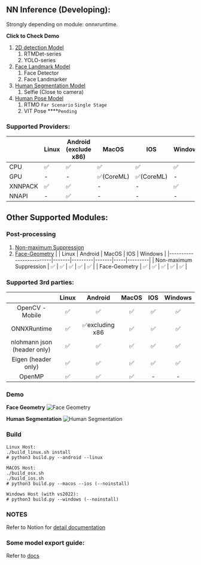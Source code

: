 

## NN Inference (Developing):

Strongly depending on module: onnxruntime.

**Click to Check Demo**

1. [2D detection Model](https://www.notion.so/Demo-2D-Detection-14a5f7c72a4a800f917feeb9b4a3f186?pvs=21)
    1. RTMDet-series
    2. YOLO-series
2. [Face Landmark Model](https://www.notion.so/Demo-Face-Landmarker-14a5f7c72a4a80258ce6c77b00f23ad7?pvs=21)
    1. Face Detector
    2. Face Landmarker
3. [Human Segmentation Model](https://www.notion.so/Demo-Human-Segmentation-14a5f7c72a4a80dc8987f7ed729ac1a4?pvs=21)
    1. Selfie (Close to camera)
4. [Human Pose Model](https://www.notion.so/Demo-Human-Pose-14b5f7c72a4a80558d72df207c76404f?pvs=21)
    1. RTMO `Far Scenario`   `Single Stage`
    2. VIT Pose ****`Pending`

### Supported Providers:
|         | Linux | Android (exclude x86) | MacOS     | IOS       | Windows |
|---------|-------|-----------------------|-----------|-----------|---------|
| CPU     | ✅     | ✅                     | ✅         | ✅         | ✅       |
| GPU     | -     | -                     | ✅(CoreML) | ✅(CoreML) | -       |
| XNNPACK | ✅     | ✅                     | -         | -         | ✅       |
| NNAPI   | -     | ✅                     | -         | -         | -       |

## Other Supported Modules:

### Post-processing

1. [Non-maximum Suppression](https://www.notion.so/Post-Processing-NMS-13b5f7c72a4a804b8751ea6bf1272c3c?pvs=21)
2. [Face-Geometry](https://www.notion.so/Post-Processing-Face-Geometry-13b5f7c72a4a809bbd5cdc7ccfea48ca?pvs=21)
|                         | Linux | Android | MacOS | IOS | Windows |
|-------------------------|-------|---------|-------|-----|---------|
| Non-maximum Suppression | ✅     | ✅       | ✅     | ✅   | ✅       |
| Face-Geometry           | ✅     | ✅       | ✅     | ✅   | ✅       |


### Supported 3rd parties:
|                             | Linux |     Android    | MacOS | IOS | Windows |
|:---------------------------:|:-----:|:--------------:|:-----:|:---:|:-------:|
|       OpenCV - Mobile       | ✅     | ✅              | ✅     | ✅   | ✅       |
|         ONNXRuntime         | ✅     | ✅excluding x86 | ✅     | ✅   | ✅       |
| nlohmann json (header only) | ✅     | ✅              | ✅     | ✅   | ✅       |
|     Eigen (header only)     | ✅     | ✅              | ✅     | ✅   | ✅       |
|            OpenMP           | ✅     | ✅              | ✅     | -   | -       |

### Demo

**Face Geometry**
![Face Geometry](https://github.com/Som5ra/AI-Engine/blob/main/media/demo/face_geometry_demo.gif)

**Human Segmentation**
![Human Segmentation](https://github.com/Som5ra/AI-Engine/blob/main/media/demo/human_segmentation_demo.gif)

### Build

```
Linux Host:
./build_linux.sh install
# python3 build.py --android --linux

MACOS Host:
./build_osx.sh
./build_ios.sh
# python3 build.py --macos --ios (--noinstall)

Windows Host (with vs2022):
# python3 build.py --windows (--noinstall)
```

### NOTES
Refer to Notion for [detail documentation](https://www.notion.so/gustolabs/AI-Engine-Build-Process-13b5f7c72a4a80b0b8c4e3a31933caa3)

### Some model export guide:
Refer to [docs](https://github.com/Som5ra/AI-Engine/blob/main/model_tools/export_onnx_mmdetection.md)